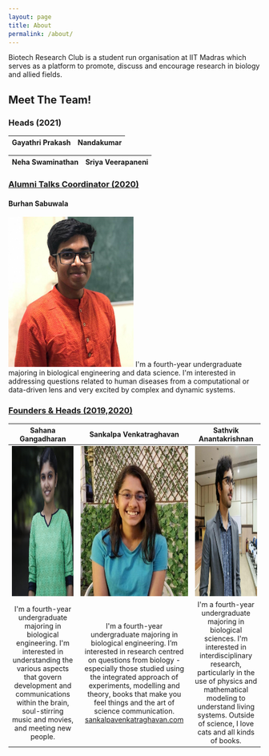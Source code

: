 ```yaml
---
layout: page
title: About
permalink: /about/
---
```


Biotech Research Club is a student run organisation at IIT Madras which serves as a platform to promote, discuss and encourage research in biology and allied fields. 

## Meet The Team!

### Heads (2021)

| Gayathri Prakash | Nandakumar |
|:---:|:---:|

| Neha Swaminathan | Sriya Veerapaneni |
|:---:|:---:|



### <u> Alumni Talks Coordinator (2020) </u>
#### Burhan Sabuwala 
<img src = "../images/Burhan.jpg" width = "250" height = "300">
I'm a fourth-year undergraduate majoring in biological engineering and data science. I'm interested in addressing questions related to human diseases from a computational or data-driven lens and very excited by complex and dynamic systems. 

### <u> Founders & Heads (2019,2020) </u>

| Sahana Gangadharan| Sankalpa Venkatraghavan | Sathvik Anantakrishnan |
|:---:|:---:|:---:|
|  <img src = "../images/Sahana.jpg" width = "250" height = "300"> | <img src = "../images/Sankalpa.jpg" width = "250" height = "300"> | <img src = "../images/Sathvik.jpg" width = "250" height = "300">|
| I'm a fourth-year undergraduate majoring in biological engineering. I'm interested in understanding the various aspects that govern development and communications within the brain, soul-stirring music and movies, and meeting new people.| I'm a fourth-year undergraduate majoring in biological engineering. I’m interested in research centred on questions from biology - especially those studied using the integrated approach of experiments, modelling and theory, books that make you feel things and the art of science communication. <br> [sankalpavenkatraghavan.com](sankalpavenkatraghavan.com)| I'm a fourth-year undergraduate majoring in biological sciences. I'm interested in interdisciplinary research, particularly in the use of physics and mathematical modeling to understand living systems. Outside of science, I love cats and all kinds of books. |


